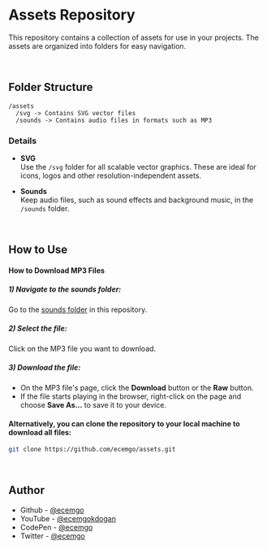 # Assets Repository  

This repository contains a collection of assets for use in your projects. The assets are organized into folders for easy navigation.  

<br>

## Folder Structure  

```
/assets 
  /svg -> Contains SVG vector files 
  /sounds -> Contains audio files in formats such as MP3
```

### Details  

- **SVG**  
  Use the `/svg` folder for all scalable vector graphics. These are ideal for icons, logos and other resolution-independent assets.  

- **Sounds**  
  Keep audio files, such as sound effects and background music, in the `/sounds` folder.  

<br>

## How to Use  

#### How to Download MP3 Files

##### 1) Navigate to the sounds folder:
  Go to the [sounds folder](https://github.com/ecemgo/assets/tree/main/sound) in this repository.

##### 2) Select the file:
Click on the MP3 file you want to download.

##### 3) Download the file:

- On the MP3 file's page, click the <b>Download</b> button or the <b>Raw</b> button.
- If the file starts playing in the browser, right-click on the page and choose <b>Save As...</b> to save it to your device.


#### Alternatively, you can clone the repository to your local machine to download all files:

   ```bash
   git clone https://github.com/ecemgo/assets.git
 ```

<br>

## Author

- Github - [@ecemgo](https://github.com/ecemgo)
- YouTube - [@ecemgokdogan](https://www.youtube.com/channel/UCktkPv17cw27PaFGcnZa_aQ)
- CodePen - [@ecemgo](https://codepen.io/ecemgo)
- Twitter - [@ecemgo](https://twitter.com/ecemgo)
